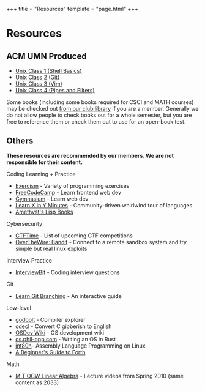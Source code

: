 +++
title = "Resources"
template = "page.html"
+++

Resources
=========

ACM UMN Produced
----------------

-	[Unix Class 1 (Shell Basics)](https://acm.umn.edu/~nathan/unix-videos/ACM-UNIX_2018-09-14_twopane.mp4)
-	[Unix Class 2 (Git)](https://acm.umn.edu/~nathan/unix-videos/ACM-UNIX_2018-09-21_widescreen.mp4)
-	[Unix Class 3 (Vim)](https://acm.umn.edu/~nathan/unix-videos/ACM-UNIX_2018-09-28_twopane.mp4)
-	[Unix Class 4 (Pipes and Filters)](https://acm.umn.edu/~nathan/unix-videos/ACM-UNIX_2018-10-05_twopane.mp4)

Some books (including some books required for CSCI and MATH courses) may be checked out [from our club library](https://docs.google.com/spreadsheets/d/1E41HMi-UMuuOjOiDlHnmpadpqBOudx8P2hRbqV7zZOo/edit?usp=sharing) if you are a member. Generally we do not allow people to check books out for a whole semester, but you are free to reference them or check them out to use for an open-book test.

Others
------

**These resources are recommended by our members. We are not responsible for their content.**

Coding Learning + Practice

- [Exercism](https://exercism.io/) - Variety of programming exercises
- [FreeCodeCamp](https://www.freecodecamp.org/) - Learn frontend web dev
- [Gymnasium](https://thegymnasium.com/) - Learn web dev
- [Learn X in Y Minutes](https://learnxinyminutes.com/) - Community-driven whirlwind tour of languages
- [Amethyst's Lisp Books](http://a.co/ghWE4Hw)

Cybersecurity

- [CTFTime](https://ctftime.org/) - List of upcoming CTF competitions
- [OverTheWire: Bandit](http://overthewire.org/wargames/bandit/) - Connect to a remote sandbox system and try simple but real linux exploits

Interview Practice

- [InterviewBit](https://www.interviewbit.com/) - Coding interview questions

Git

- [Learn Git Branching](https://learngitbranching.js.org/) - An interactive guide

Low-level

- [godbolt](https://godbolt.org/) - Compiler explorer
- [cdecl](https://cdecl.org/) - Convert C gibberish to English
- [OSDev Wiki](https://wiki.osdev.org/Main_Page) - OS development wiki
- [os.phil-opp.com](https://os.phil-opp.com/) - Writing an OS in Rust
- [int80h](http://www.int80h.org/)- Assembly Language Programming on Linux
- [A Beginner's Guide to Forth](http://galileo.phys.virginia.edu/classes/551.jvn.fall01/primer.htm)

Math

- [MIT OCW Linear Algebra](https://ocw.mit.edu/courses/mathematics/18-06-linear-algebra-spring-2010/video-lectures/) - Lecture videos from Spring 2010 (same content as 2033)



